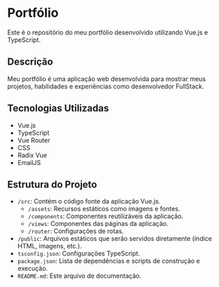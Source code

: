 # Portfólio

Este é o repositório do meu portfólio desenvolvido utilizando Vue.js e TypeScript.

## Descrição

Meu portfólio é uma aplicação web desenvolvida para mostrar meus projetos, habilidades e experiências como desenvolvedor FullStack.

## Tecnologias Utilizadas

- Vue.js
- TypeScript
- Vue Router
- CSS
- Radix Vue
- EmailJS

## Estrutura do Projeto

- `/src`: Contém o código fonte da aplicação Vue.js.
  - `/assets`: Recursos estáticos como imagens e fontes.
  - `/components`: Componentes reutilizáveis da aplicação.
  - `/views`: Componentes das páginas da aplicação.
  - `/router`: Configurações de rotas.
- `/public`: Arquivos estáticos que serão servidos diretamente (índice HTML, imagens, etc.).
- `tsconfig.json`: Configurações TypeScript.
- `package.json`: Lista de dependências e scripts de construção e execução.
- `README.md`: Este arquivo de documentação.
